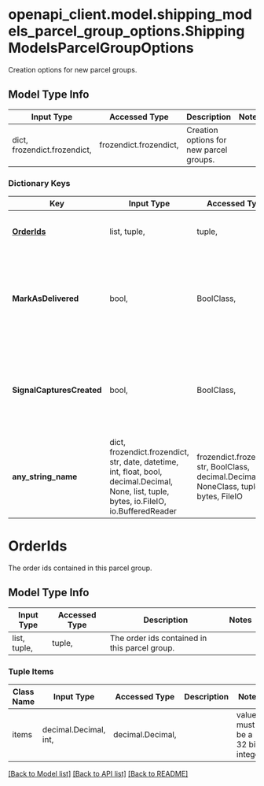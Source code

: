 # openapi_client.model.shipping_models_parcel_group_options.ShippingModelsParcelGroupOptions

Creation options for new parcel groups.

## Model Type Info
Input Type | Accessed Type | Description | Notes
------------ | ------------- | ------------- | -------------
dict, frozendict.frozendict,  | frozendict.frozendict,  | Creation options for new parcel groups. | 

### Dictionary Keys
Key | Input Type | Accessed Type | Description | Notes
------------ | ------------- | ------------- | ------------- | -------------
**[OrderIds](#OrderIds)** | list, tuple,  | tuple,  | The order ids contained in this parcel group. | [optional] 
**MarkAsDelivered** | bool,  | BoolClass,  | Set to true to also automatically mark orders as delivered upon creation of the parcel group. | [optional] 
**SignalCapturesCreated** | bool,  | BoolClass,  | Set to true to also automatically signal capture events upon creation of the parcel group. | [optional] 
**any_string_name** | dict, frozendict.frozendict, str, date, datetime, int, float, bool, decimal.Decimal, None, list, tuple, bytes, io.FileIO, io.BufferedReader | frozendict.frozendict, str, BoolClass, decimal.Decimal, NoneClass, tuple, bytes, FileIO | any string name can be used but the value must be the correct type | [optional]

# OrderIds

The order ids contained in this parcel group.

## Model Type Info
Input Type | Accessed Type | Description | Notes
------------ | ------------- | ------------- | -------------
list, tuple,  | tuple,  | The order ids contained in this parcel group. | 

### Tuple Items
Class Name | Input Type | Accessed Type | Description | Notes
------------- | ------------- | ------------- | ------------- | -------------
items | decimal.Decimal, int,  | decimal.Decimal,  |  | value must be a 32 bit integer

[[Back to Model list]](../../README.md#documentation-for-models) [[Back to API list]](../../README.md#documentation-for-api-endpoints) [[Back to README]](../../README.md)


